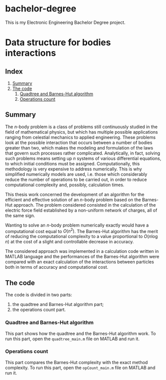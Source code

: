 # bachelor-degree
This is my Electronic Engineering Bachelor Degree project.

# Data structure for bodies interactions

## Index
1. [Summary](#summary)
2. [The code](#code)
	1. [Quadtree and Barnes-Hut algorithm](#quadtree_barnes-hut)
	2. [Operations count](#operations_count)

<a name = "summary"></a>
## Summary
The $n$-body problem is a class of problems still continuously studied in the field of mathematical physics, but which has multiple possible applications ranging from celestial mechanics to applied engineering. These problems
look at the possible interaction that occurs between a number of bodies greater than two, which makes the modeling and formulation of the laws that govern such processes rather complicated. Analytically, in fact, solving such
problems means setting up $n$ systems of various differential equations, to which initial conditions must be assigned. Computationally, this methodology is very expensive to address numerically. This is why simplified numerically
models are used, i.e. those which considerably reduce the number of operations to be carried out, in order to reduce computational complexity and, possibly, calculation times.

This thesis work concerned the development of an algorithm for the efficient and effective solution of an $n$-body problem based on the Barnes-Hut approach. The problem considered consisted in the calculation of the electric
force field established by a non-uniform network of charges, all of the same sign.

Wanting to solve an $n$-body problem numerically exactly would have a computational cost equal to $O(n^2)$. The Barnes-Hut algorithm has the merit of reducing the computational complexity to a value proportional to $O(n \log{n})$
at the cost of a slight and controllable decrease in accuracy.


The considered approach was implemented in a calculation code written in MATLAB language and the performances of the Barnes-Hut algorithm were compared with an exact calculation of the interactions between particles both in terms
of accuracy and computational cost.

<a name = "code"></a>
## The code
The code is divided in two parts:
1. the quadtree and Barnes-Hut algorithm part;
2. the operations count part.

<a name = "quadtree_barnes"></a>
### Quadtree and Barnes-Hut algorithm
This part shows how the quadtree and the Barnes-Hut algorithm work. To run this part, open the `quadtree_main.m` file on MATLAB and run it.

<a name = "operations_count"></a>
### Operations count
This part compares the Barnes-Hut complexity with the exact method complexity. To run this part, open the `opCount_main.m` file on MATLAB and run it.

